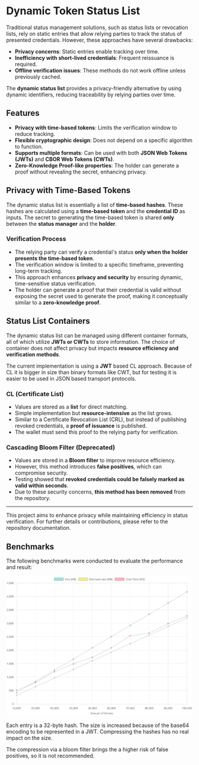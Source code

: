 # Dynamic Token Status List

Traditional status management solutions, such as status lists or revocation
lists, rely on static entries that allow relying parties to track the status of
presented credentials. However, these approaches have several drawbacks:

- **Privacy concerns**: Static entries enable tracking over time.
- **Inefficiency with short-lived credentials**: Frequent reissuance is
  required.
- **Offline verification issues**: These methods do not work offline unless
  previously cached.

The **dynamic status list** provides a privacy-friendly alternative by using
dynamic identifiers, reducing traceability by relying parties over time.

## Features

- **Privacy with time-based tokens**: Limits the verification window to reduce
  tracking.
- **Flexible cryptographic design**: Does not depend on a specific algorithm to
  function.
- **Supports multiple formats**: Can be used with both **JSON Web Tokens
  (JWTs)** and **CBOR Web Tokens (CWTs)**.
- **Zero-Knowledge Proof-like properties**: The holder can generate a proof
  without revealing the secret, enhancing privacy.

## Privacy with Time-Based Tokens

The dynamic status list is essentially a list of **time-based hashes**. These
hashes are calculated using a **time-based token** and the **credential ID** as
inputs. The secret to generating the time-based token is shared **only** between
the **status manager** and the **holder**.

### Verification Process

- The relying party can verify a credential's status **only when the holder
  presents the time-based token**.
- The verification window is limited to a specific timeframe, preventing
  long-term tracking.
- This approach enhances **privacy and security** by ensuring dynamic,
  time-sensitive status verification.
- The holder can generate a proof that their credential is valid without
  exposing the secret used to generate the proof, making it conceptually similar
  to a **zero-knowledge proof**.

## Status List Containers

The dynamic status list can be managed using different container formats, all of
which utilize **JWTs or CWTs** to store information. The choice of container
does not affect privacy but impacts **resource efficiency and verification
methods**.

The current implementation is using a **JWT** based CL approach. Because of CL it is bigger in size than binary formats like CWT, but for testing it is easier to be used in JSON based transport protocols.

### CL (Certificate List)

- Values are stored as a **list** for direct matching.
- Simple implementation but **resource-intensive** as the list grows.
- Similar to a Certificate Revocation List (CRL), but instead of publishing
  revoked credentials, a **proof of issuance** is published.
- The wallet must send this proof to the relying party for verification.

### Cascading Bloom Filter (**Deprecated**)

- Values are stored in a **Bloom filter** to improve resource efficiency.
- However, this method introduces **false positives**, which can compromise
  security.
- Testing showed that **revoked credentials could be falsely marked as valid
  within seconds**.
- Due to these security concerns, **this method has been removed** from the
  repository.

---
This project aims to enhance privacy while maintaining efficiency in status
verification. For further details or contributions, please refer to the
repository documentation.

## Benchmarks

The following benchmarks were conducted to evaluate the performance and result:

![Benchmark Results](./benchmark/chart.png)

Each entry is a 32-byte hash. The size is increased because of the base64 encoding to be represented in a JWT. Compressing the hashes has no real impact on the size.

The compression via a bloom filter brings the a higher risk of false positives, so it is not recommended.
